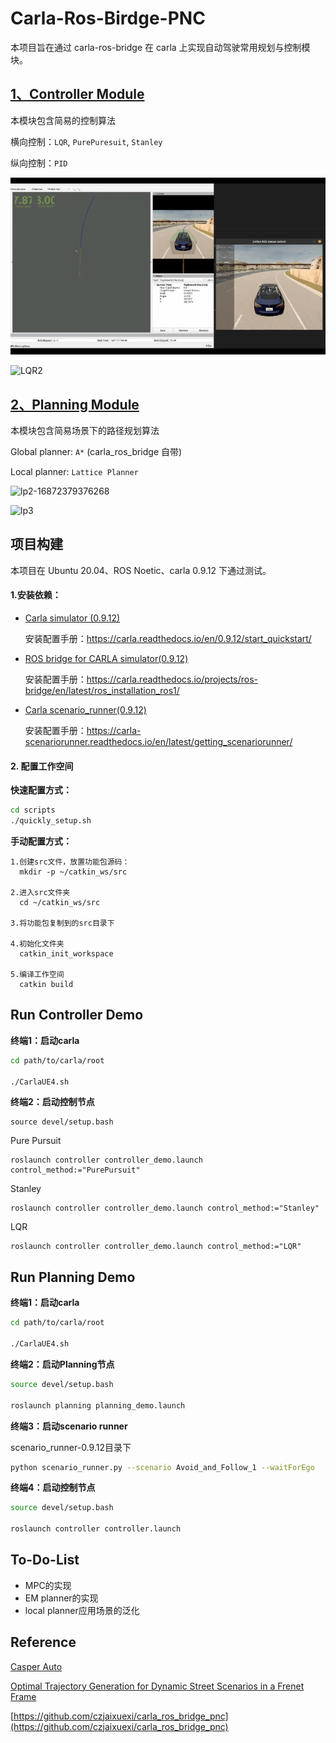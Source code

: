 # Carla-Ros-Birdge-PNC

本项目旨在通过 carla-ros-bridge 在 carla 上实现自动驾驶常用规划与控制模块。

## [1、Controller Module](./controller)
本模块包含简易的控制算法

横向控制：`LQR`, `PurePuresuit`, `Stanley`

纵向控制：`PID`

![LQR1](figure/LQR1.gif)





![LQR2](figure/LQR2.gif)





## [2、Planning Module](./planning)

本模块包含简易场景下的路径规划算法

Global planner: `A*` (carla_ros_bridge 自带) 

Local planner: `Lattice Planner`

![lp2-16872379376268](figure/lp2.gif)

![lp3](figure/lp3.gif)



## 项目构建

本项目在 Ubuntu 20.04、ROS Noetic、carla 0.9.12 下通过测试。  
#### 1.安装依赖：

- [Carla simulator (0.9.12)](https://github.com/carla-simulator/carla/releases/tag/0.9.12)  

  安装配置手册：https://carla.readthedocs.io/en/0.9.12/start_quickstart/

  

- [ROS bridge for CARLA simulator(0.9.12)](https://github.com/carla-simulator/ros-bridge/tree/0.9.12)  

  安装配置手册：https://carla.readthedocs.io/projects/ros-bridge/en/latest/ros_installation_ros1/

  

- [Carla scenario_runner(0.9.12)](https://github.com/carla-simulator/scenario_runner) 

  安装配置手册：https://carla-scenariorunner.readthedocs.io/en/latest/getting_scenariorunner/



#### 2. 配置工作空间

**快速配置方式：**

```bash
cd scripts
./quickly_setup.sh
```

**手动配置方式：**

```
1.创建src文件，放置功能包源码：
  mkdir -p ~/catkin_ws/src

2.进入src文件夹
  cd ~/catkin_ws/src

3.将功能包复制到的src目录下

4.初始化文件夹
  catkin_init_workspace

5.编译工作空间
  catkin build
```





## Run Controller Demo

**终端1：启动carla**

```bash
cd path/to/carla/root

./CarlaUE4.sh
```

**终端2：启动控制节点**

```
source devel/setup.bash
```

Pure Pursuit

```
roslaunch controller controller_demo.launch control_method:="PurePursuit"
```

Stanley

```
roslaunch controller controller_demo.launch control_method:="Stanley"
```

LQR

```
roslaunch controller controller_demo.launch control_method:="LQR"
```





## Run Planning Demo

**终端1：启动carla**

```bash
cd path/to/carla/root

./CarlaUE4.sh
```



**终端2：启动Planning节点**

```bash
source devel/setup.bash

roslaunch planning planning_demo.launch
```



**终端3：启动scenario runner** 

scenario_runner-0.9.12目录下

```bash
python scenario_runner.py --scenario Avoid_and_Follow_1 --waitForEgo
```



**终端4：启动控制节点**

```bash
source devel/setup.bash

roslaunch controller controller.launch
```



## To-Do-List

- MPC的实现
- EM planner的实现
- local planner应用场景的泛化





## Reference

[Casper Auto](https://github.com/casper-auto)

[Optimal Trajectory Generation for Dynamic Street Scenarios in a Frenet Frame](https://www.researchgate.net/publication/224156269_Optimal_Trajectory_Generation_for_Dynamic_Street_Scenarios_in_a_Frenet_Frame)

[https://github.com/czjaixuexi/carla_ros_bridge_pnc](https://github.com/czjaixuexi/carla_ros_bridge_pnc)

